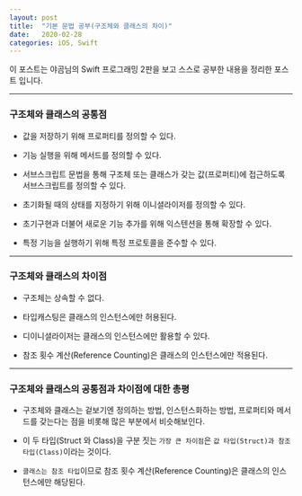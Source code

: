 ```yaml
---
layout: post
title:  "기본 문법 공부(구조체와 클래스의 차이)"
date:   2020-02-28
categories: iOS, Swift
---
```


이 포스트는 야곰님의 Swift 프로그래밍 2판을 보고 스스로 공부한 내용을 정리한 포스트 입니다.

- - -

### 구조체와 클래스의 공통점

- 값을 저장하기 위해 프로퍼티를 정의할 수 있다.

- 기능 실행을 위해 메서드를 정의할 수 있다.

- 서브스크립트 문법을 통해 구조체 또는 클래스가 갖는 값(프로퍼티)에 접근하도록 서브스크립트를 정의할 수 있다.

- 초기화될 때의 상태를 지정하기 위해 이니셜라이저를 정의할 수 있다.

- 초기구현과 더불어 새로운 기능 추가를 위해 익스텐션을 통해 확장할 수 있다.

- 특정 기능을 실행하기 위해 특정 프로토콜을 준수할 수 있다.

- - -

### 구조체와 클래스의 차이점

- 구조체는 상속할 수 없다.

- 타입캐스팅은 클래스의 인스턴스에만 허용된다.

- 디이니셜라이저는 클래스의 인스턴스에만 활용할 수 있다.

- 참조 횟수 계산(Reference Counting)은 클래스의 인스턴스에만 적용된다.

- - -

### 구조체와 클래스의 공통점과 차이점에 대한 총평

- 구조체와 클래스는 겉보기엔 정의하는 방법, 인스턴스화하는 방법, 프로퍼티와 메서드를 갖는다는 점을 비롯해 많은 부분에서 비슷해보인다.

- 이 두 타입(Struct 와 Class)을 구분 짓는 `가장 큰 차이점`은 `값 타입(Struct)과 참조 타입(Class)`이라는 것이다.

- `클래스는 참조 타입`이므로 참조 횟수 계산(Reference Counting)은 클래스의 인스턴스에만 해당된다.